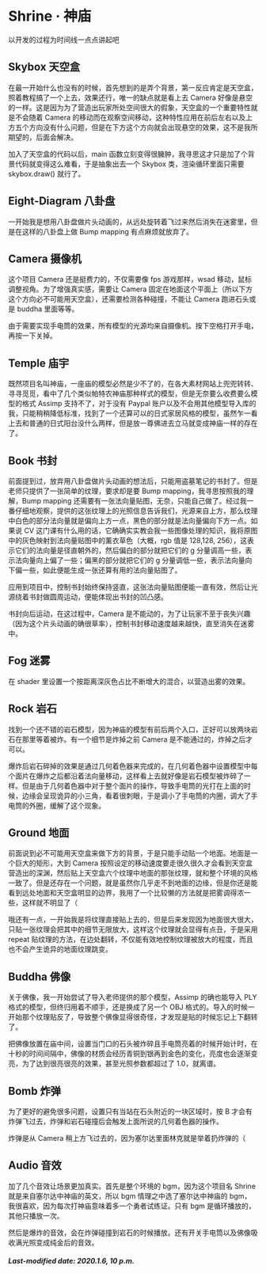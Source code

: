 # Shrine · 神庙

以开发的过程为时间线一点点讲起吧

## Skybox 天空盒

在最一开始什么也没有的时候，首先想到的是弄个背景，第一反应肯定是天空盒，照着教程搞了一个上去，效果还行，唯一的缺点就是看上去 Camera 好像是悬空的一样。这是因为为了营造出玩家所处空间很大的假象，天空盒的一个重要特性就是不会随着 Camera 的移动而在观察空间移动，这种特性应用在前后左右以及上方五个方向没有什么问题，但是在下方这个方向就会出现悬空的效果，这不是我所期望的，后面会解决。

加入了天空盒的代码以后，main 函数立刻变得很臃肿，我寻思这才只是加了个背景代码就变得这么难看，于是抽象出去一个 Skybox 类，渲染循环里面只需要 skybox.draw() 就行了。

## Eight-Diagram 八卦盘

一开始我是想用八卦盘做片头动画的，从远处旋转着飞过来然后消失在迷雾里，但是在这样的八卦盘上做 Bump mapping 有点麻烦就放弃了。

## Camera 摄像机

这个项目 Camera 还是挺费力的，不仅需要像 fps 游戏那样，wsad 移动，鼠标调整视角。为了增强真实感，需要让 Camera 固定在地面这个平面上（所以下方这个方向必不可能用天空盒），还需要检测各种碰撞，不能让 Camera 跑进石头或是 buddha 里面等等。

由于需要实现手电筒的效果，所有模型的光源均来自摄像机。按下空格打开手电，再按一下关掉。

## Temple 庙宇

既然项目名叫神庙，一座庙的模型必然是少不了的，在各大素材网站上兜兜转转、寻寻觅觅，看中了几个类似帕特农神庙那种样式的模型，但是无奈要么收费要么模型的格式 Assimp 支持不了，对于没有 Paypal 账户以及不会用其他模型导入库的我，只能稍稍降低标准，找到了一个还算可以的日式家居风格的模型，虽然乍一看上去和普通的日式阳台没什么两样，但是放一尊佛进去立马就变成神庙一样的存在了。

## Book 书封

前面提到过，放弃用八卦盘做片头动画的想法后，只能用盗墓笔记的书封了。但是老师只提供了一张简单的纹理，要求却是要 Bump mapping，我寻思按照我的理解，Bump mapping 还需要有一张法向量贴图，无奈，只能自己做了。经过我一番仔细地观察，提供的这张纹理上的光照信息告诉我们，光源来自上方，那么纹理中白色的部分法向量就是偏向上方一点，黑色的部分就是法向量偏向下方一点。如果说 CV 这门课有什么用的话，它确确实实教会我一些图像处理的知识，我将原图中的灰色映射到法向量贴图中的薰衣草色（大概，rgb 值是 128,128, 256），这表示它们的法向量是径直朝外的，然后偏白的部分就把它们的 g 分量调高一些，表示法向量向上偏了一些；偏黑的部分就把它们的 g 分量调低一些，表示法向量向下偏一些，如此便能生成一张还算有用的法向量贴图了。

应用到项目中，控制书封始终保持竖直，这张法向量贴图便能一直有效，然后让光源绕着书封做圆周运动，便能体现出书封的凹凸感。

书封向后运动，在这过程中，Camera 是不能动的，为了让玩家不至于丧失兴趣（因为这个片头动画的确很草率），控制书封移动速度越来越快，直至消失在迷雾中。

## Fog 迷雾

在 shader 里设置一个按距离深灰色占比不断增大的混合，以营造出雾的效果。

## Rock 岩石

找到一个还不错的岩石模型，因为神庙的模型有前后两个入口，正好可以放两块岩石在那里等着被炸。有一个细节是炸掉之前 Camera 是不能通过的，炸掉之后才可以。

爆炸后岩石碎掉的效果是通过几何着色器来完成的，在几何着色器中设置模型中每个面片在爆炸之后都沿着法向量移动，这样看上去就好像是岩石模型被炸碎了一样。但是由于几何着色器中对于整个面片的操作，导致手电筒的光打在上面的时候，边缘会呈现诡异的小三角，看着很刺眼，于是调小了手电筒的内圈，调大了手电筒的外圈，缓解了这个现象。

## Ground 地面

前面说到必不可能用天空盒来做下方的背景，于是只能手动贴一个地面。地面是一个巨大的矩形，大到 Camera 按照设定的移动速度要走很久很久才会看到天空盒营造出的深渊，然后贴上天空盒六个纹理中地面的那张纹理，就和整个环境的风格一致了。但是还存在一个问题，就是虽然你几乎走不到地面的边缘，但是你还是能看到远处地面和天空盒明显的边界，我用了一个比较懒的方法就是把雾调得浓一些，这样就不明显了（

哦还有一点，一开始我是将纹理直接贴上去的，但是后来发现因为地面很大很大，只贴一张纹理会把其中的细节无限放大，这样这个纹理就会显得有点丑，于是采用 repeat 贴纹理的方法，在边处翻转，不仅能有效地控制纹理被放大的程度，而且也不会产生诡异的地面纹理跳变。

## Buddha 佛像

关于佛像，我一开始尝试了导入老师提供的那个模型，Assimp 的确也能导入 PLY 格式的模型，但终归用着不顺手，还是换成了另一个 OBJ 格式的。导入的时候一开始那个纹理贴反了，导致整个佛像显得很奇怪，才发现是贴的时候忘记上下翻转了。

把佛像放置在庙中间，设置当门口的石头被炸碎且手电筒亮着的时候开始计时，在十秒的时间间隔中，佛像的材质会经历青铜到银再到金色的变化，亮度也会逐渐变亮，为了达到很亮很亮的效果，甚至光照参数都超过了 1.0，就离谱。

## Bomb 炸弹

为了更好的避免很多问题，设置只有当站在石头附近的一块区域时，按 B 才会有炸弹飞过去，炸弹和岩石碰撞后会触发上面所说的几何着色器的操作。

炸弹是从 Camera 稍上方飞过去的，因为塞尔达里面林克就是举着扔炸弹的（

## Audio 音效

加了几个音效让场景更加真实。首先是整个环境的 bgm，因为这个项目名 Shrine 就是来自塞尔达中神庙的英文，所以 bgm 情理之中选了塞尔达中神庙的 bgm，我很喜欢，因为每次打神庙意味着多一个勇者试练证。只有 bgm 是循环播放的，其他只播放一次。

然后是爆炸的音效，会在炸弹碰撞到岩石的时候播放。还有开关手电筒以及佛像吸收满光照变成纯金后的音效。

##### Last-modified date: 2020.1.6, 10 p.m.

